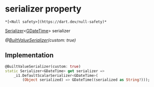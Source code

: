 


# serializer property




    *[<Null safety>](https://dart.dev/null-safety)*




[Serializer](https://pub.dev/documentation/built_value/8.1.4/serializer/Serializer-class.html)&lt;[GDateTime](../../third_party_yonomi_graphql_schema_schema.docs.schema.gql/GDateTime-class.md)> serializer
  
_@[BuiltValueSerializer](https://pub.dev/documentation/built_value/8.1.4/built_value/BuiltValueSerializer-class.html)(custom: true)_






## Implementation

```dart
@BuiltValueSerializer(custom: true)
static Serializer<GDateTime> get serializer =>
    _i1.DefaultScalarSerializer<GDateTime>(
        (Object serialized) => GDateTime((serialized as String?)));
```








